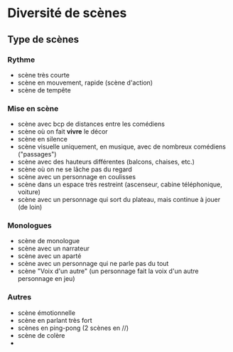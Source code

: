 # Diversité de scènes



## Type de scènes
### Rythme
- scène très courte
- scène en mouvement, rapide (scène d'action)
- scène de tempête

### Mise en scène
- scène avec bcp de distances entre les comédiens
- scène où on fait **vivre** le décor
- scène en silence
- scène visuelle uniquement, en musique, avec de nombreux comédiens ("passages")
- scène avec des hauteurs différentes (balcons, chaises, etc.)
- scène où on ne se lâche pas du regard
- scène avec un personnage en coulisses
- scène dans un espace très restreint (ascenseur, cabine téléphonique, voiture)
- scène avec un personnage qui sort du plateau, mais continue à jouer (de loin)

### Monologues
- scène de monologue
- scène avec un narrateur
- scène avec un aparté
- scène avec un personnage qui ne parle pas du tout
- scène "Voix d'un autre" (un personnage fait la voix d'un autre personnage en jeu)

### Autres
- scène émotionnelle
- scène en parlant très fort
- scènes en ping-pong (2 scènes en //)
- scène de colère
- 